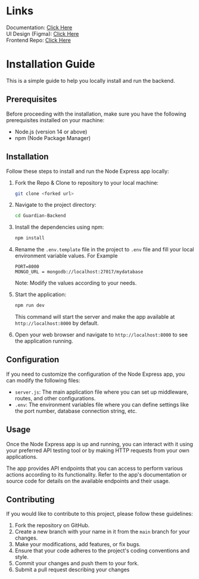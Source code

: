 # Links
Documentation: [Click Here](https://docs.google.com/document/d/1icATDE41zBhdGM5qlPNgBdHJe0I8uJxtTujov9Cpqn4/edit?usp=sharing)<br/>
UI Design (Figma): [Click Here](https://www.figma.com/file/k5eDd6Edq2NL3xGf4do5Ki/Guardian?type=design&node-id=0%3A1&t=Js4hdwCZioEZo3dU-1)<br/>
Frontend Repo: [Click Here](https://github.com/ishtails/Guardian-Frontend)<br/>

# Installation Guide

This is a simple guide to help you locally install and run the backend.

## Prerequisites

Before proceeding with the installation, make sure you have the following prerequisites installed on your machine:

- Node.js (version 14 or above)
- npm (Node Package Manager)

## Installation

Follow these steps to install and run the Node Express app locally:

1. Fork the Repo & Clone to repository to your local machine:

   ```bash
   git clone <forked url>
   ```

2. Navigate to the project directory:

   ```bash
   cd Guardian-Backend
   ```

3. Install the dependencies using npm:

   ```bash
   npm install
   ```

4. Rename the `.env.template` file in the project to `.env` file and fill your local environment variable values. For Example

   ```
   PORT=8000
   MONGO_URL = mongodb://localhost:27017/mydatabase
   ```

   Note: Modify the values according to your needs.

5. Start the application:

   ```bash
   npm run dev
   ```

   This command will start the server and make the app available at `http://localhost:8000` by default.

6. Open your web browser and navigate to `http://localhost:8000` to see the application running.

## Configuration

If you need to customize the configuration of the Node Express app, you can modify the following files:

- `server.js`: The main application file where you can set up middleware, routes, and other configurations.
- `.env`: The environment variables file where you can define settings like the port number, database connection string, etc.

## Usage

Once the Node Express app is up and running, you can interact with it using your preferred API testing tool or by making HTTP requests from your own applications.

The app provides API endpoints that you can access to perform various actions according to its functionality. Refer to the app's documentation or source code for details on the available endpoints and their usage.

## Contributing

If you would like to contribute to this project, please follow these guidelines:

1. Fork the repository on GitHub.
2. Create a new branch with your name in it from the `main` branch for your changes.
3. Make your modifications, add features, or fix bugs.
4. Ensure that your code adheres to the project's coding conventions and style.
5. Commit your changes and push them to your fork.
6. Submit a pull request describing your changes
